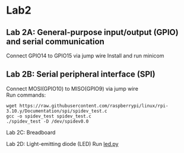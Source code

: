 # Lab2
## Lab 2A: General-purpose input/output (GPIO) and serial communication
Connect GPIO14 to GPIO15 via jump wire 
Install and run minicom  
## Lab 2B: Serial peripheral interface (SPI)
Connect MOSI(GPIO10) to MISO(GPIO9) via jump wire  
Run commands:  
```
wget https://raw.githubusercontent.com/raspberrypi/linux/rpi-3.10.y/Documentation/spi/spidev_test.c  
gcc -o spidev_test spidev_test.c  
./spidev_test -D /dev/spidev0.0  
```
Lab 2C: Breadboard

Lab 2D: Light-emitting diode (LED)
Run [led.py](led.py)
